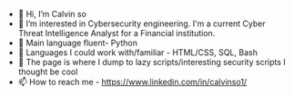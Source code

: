 - 👋 Hi, I’m Calvin so
- 👀 I’m interested in Cybersecurity engineering. I'm a current Cyber Threat Intelligence Analyst for a Financial institution.
- 🌱 Main language fluent- Python 
- 👀 Languages I could work with/familiar - HTML/CSS, SQL, Bash
- 💞️ The page is where I dump to lazy scripts/interesting security scripts I thought be cool
- 📫 How to reach me - https://www.linkedin.com/in/calvinso1/

<!---
hokman0414/hokman0414 is a ✨ special ✨ repository because its `README.md` (this file) appears on your GitHub profile.
You can click the Preview link to take a look at your changes.
--->
